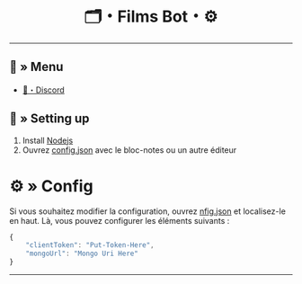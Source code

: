 <h1 align="center">
🗂・Films Bot・⚙
</h1>

---
## <a id="menu"></a>🔱 » Menu

- [🌌・Discord](https://discord.gg/YGCZjKMux3)

## <a id="setup"></a> 📁 » Setting up

1. Install [Nodejs](https://nodejs.org/)
2. Ouvrez [config.json](https://discord.gg/YGCZjKMux3) avec le bloc-notes ou un autre éditeur

# <a id="config"></a>⚙ » Config

Si vous souhaitez modifier la configuration, ouvrez [nfig.json](https://discord.gg/YGCZjKMux3) et localisez-le en haut. Là, vous pouvez configurer les éléments suivants :

```js
{
    "clientToken": "Put-Token-Here",
    "mongoUrl": "Mongo Uri Here"
}
```

---
